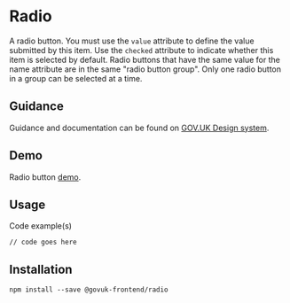 # Radio

A radio button. You must use the `value` attribute to define the value submitted by this item. Use the `checked` attribute to indicate whether this item is selected by default. Radio buttons that have the same value for the name attribute are in the same "radio button group". Only one radio button in a group can be selected at a time.

## Guidance

Guidance and documentation can be found on [GOV.UK Design system](linkgoeshere).

## Demo

Radio button [demo](linkgoeshere).

## Usage

Code example(s)

```
// code goes here
```



## Installation

```
npm install --save @govuk-frontend/radio
```

